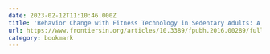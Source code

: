 ```yaml
---
date: 2023-02-12T11:10:46.000Z
title: 'Behavior Change with Fitness Technology in Sedentary Adults: A Review of the Evidence for Increasing Physical Activity'
url: https://www.frontiersin.org/articles/10.3389/fpubh.2016.00289/full
category: bookmark
---
```


